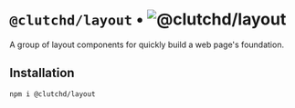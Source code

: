 # `@clutchd/layout` • ![@clutchd/layout](https://img.shields.io/bundlejs/size/@clutchd/layout)

A group of layout components for quickly build a web page's foundation.

## Installation

```sh
npm i @clutchd/layout
```
